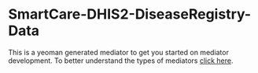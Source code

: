 # SmartCare-DHIS2-DiseaseRegistry-Data

This is a yeoman generated mediator to get you started on mediator development.  To better understand the types of mediators [click here](http://openhim.readthedocs.io/en/latest/user-guide/mediators.html#mediator-types).